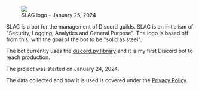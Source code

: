 <figure>
    <img src="/static/projects/slag_logo_414x90.webp">
    <figcaption>SLAG logo - January 25, 2024</figcaption>
</figure>

SLAG is a bot for the management of Discord guilds. SLAG is an initialism of "Security, Logging, Analytics and General Purpose". The logo is based off from this, with the goal of the bot to be "solid as steel".

The bot currently uses the [discord.py library](https://github.com/Rapptz/discord.py) and it is my first Discord bot to reach production.

The project was started on January 24, 2024.

The data collected and how it is used is covered under the [Privacy Policy](../../privacy).
